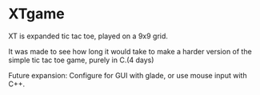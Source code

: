 # XTgame
XT is expanded tic tac toe, played on a 9x9 grid.

It was made to see how long it would take to make a harder version of the simple tic tac toe game, purely in C.(4 days)

Future expansion: Configure for GUI with glade, or use mouse input with C++.
